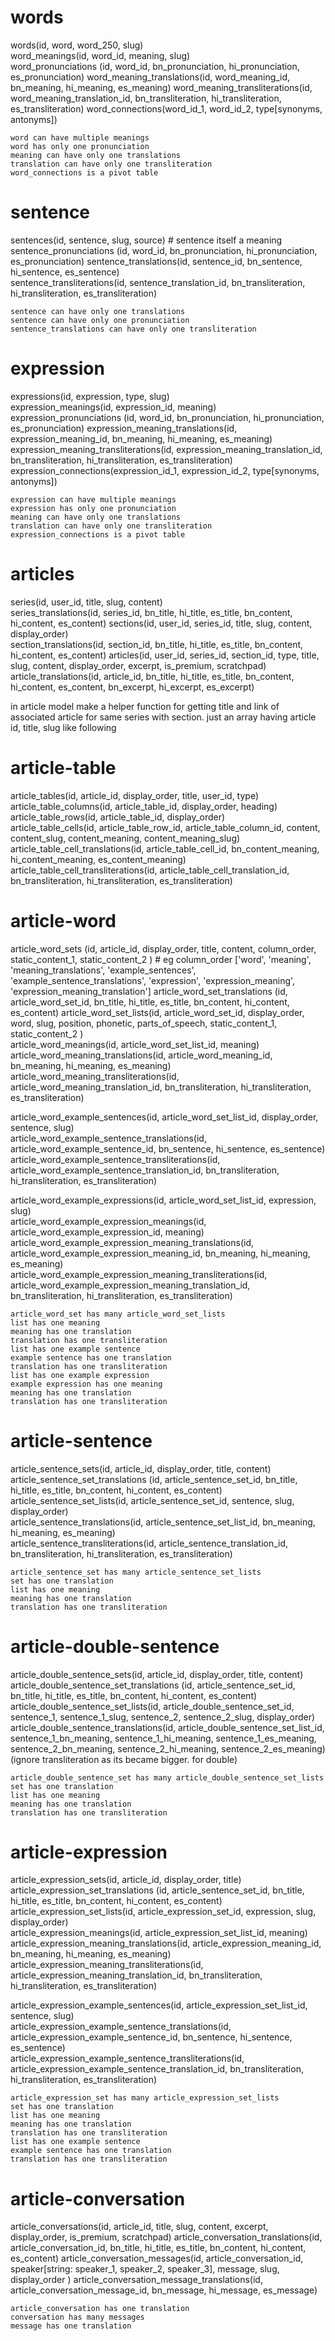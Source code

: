 # words
words(id, word, word_250, slug)  
word_meanings(id, word_id, meaning, slug)  
word_pronunciations (id, word_id, bn_pronunciation, hi_pronunciation, es_pronunciation)
word_meaning_translations(id, word_meaning_id, bn_meaning, hi_meaning, es_meaning)
word_meaning_transliterations(id, word_meaning_translation_id, bn_transliteration, hi_transliteration, es_transliteration)
word_connections(word_id_1, word_id_2, type[synonyms, antonyms])  

```relation
word can have multiple meanings
word has only one pronunciation
meaning can have only one translations
translation can have only one transliteration
word_connections is a pivot table
````

# sentence
sentences(id, sentence, slug, source)  # sentence itself a meaning
sentence_pronunciations (id, word_id, bn_pronunciation, hi_pronunciation, es_pronunciation)
sentence_translations(id, sentence_id, bn_sentence, hi_sentence, es_sentence)  
sentence_transliterations(id, sentence_translation_id, bn_transliteration, hi_transliteration, es_transliteration)

```relation
sentence can have only one translations
sentence can have only one pronunciation
sentence_translations can have only one transliteration
```

# expression
expressions(id, expression, type, slug)  
expression_meanings(id, expression_id, meaning)  
expression_pronunciations (id, word_id, bn_pronunciation, hi_pronunciation, es_pronunciation)
expression_meaning_translations(id, expression_meaning_id, bn_meaning, hi_meaning, es_meaning)  
expression_meaning_transliterations(id, expression_meaning_translation_id, bn_transliteration, hi_transliteration, es_transliteration)
expression_connections(expression_id_1, expression_id_2, type[synonyms, antonyms])  

```relation
expression can have multiple meanings
expression has only one pronunciation
meaning can have only one translations
translation can have only one transliteration
expression_connections is a pivot table
````

# articles
series(id, user_id, title, slug, content)  
series_translations(id, series_id, bn_title, hi_title, es_title, bn_content, hi_content, es_content)
sections(id, user_id, series_id, title, slug, content, display_order)  
section_translations(id, section_id, bn_title, hi_title, es_title, bn_content, hi_content, es_content)
articles(id, user_id, series_id, section_id, type, title, slug, content, display_order, excerpt, is_premium, scratchpad)  
article_translations(id, article_id, bn_title, hi_title, es_title, bn_content, hi_content, es_content, bn_excerpt, hi_excerpt, es_excerpt)

in article model make a helper function for getting title and link of associated article for same series with section. just an array having article id, title, slug
like following



# article-table
article_tables(id, article_id, display_order, title, user_id, type)  
article_table_columns(id, article_table_id, display_order, heading)  
article_table_rows(id, article_table_id, display_order)  
article_table_cells(id, article_table_row_id, article_table_column_id, content, content_slug, content_meaning, content_meaning_slug)  
article_table_cell_translations(id, article_table_cell_id, bn_content_meaning, hi_content_meaning, es_content_meaning)  
article_table_cell_transliterations(id, article_table_cell_translation_id, bn_transliteration, hi_transliteration, es_transliteration)


# article-word
article_word_sets (id, article_id, display_order, title, content, column_order, static_content_1, static_content_2 ) # eg column_order ['word', 'meaning', 'meaning_translations', 'example_sentences', 'example_sentence_translations', 'expression', 'expression_meaning', 'expression_meaning_translation']
article_word_set_translations (id, article_word_set_id, bn_title, hi_title, es_title, bn_content, hi_content, es_content)
article_word_set_lists(id, article_word_set_id, display_order, word, slug, position, phonetic, parts_of_speech, static_content_1, static_content_2 )  
article_word_meanings(id, article_word_set_list_id, meaning)  
article_word_meaning_translations(id, article_word_meaning_id, bn_meaning, hi_meaning, es_meaning)  
article_word_meaning_transliterations(id, article_word_meaning_translation_id, bn_transliteration, hi_transliteration, es_transliteration)

article_word_example_sentences(id, article_word_set_list_id, display_order, sentence, slug)  
article_word_example_sentence_translations(id, article_word_example_sentence_id, bn_sentence, hi_sentence, es_sentence)  
article_word_example_sentence_transliterations(id, article_word_example_sentence_translation_id, bn_transliteration, hi_transliteration, es_transliteration)

article_word_example_expressions(id, article_word_set_list_id, expression, slug)  
article_word_example_expression_meanings(id, article_word_example_expression_id, meaning)  
article_word_example_expression_meaning_translations(id, article_word_example_expression_meaning_id, bn_meaning, hi_meaning, es_meaning)  
article_word_example_expression_meaning_transliterations(id, article_word_example_expression_meaning_translation_id, bn_transliteration, hi_transliteration, es_transliteration)

```relation
article_word_set has many article_word_set_lists
list has one meaning
meaning has one translation
translation has one transliteration
list has one example sentence
example sentence has one translation
translation has one transliteration
list has one example expression
example expression has one meaning
meaning has one translation
translation has one transliteration
````





# article-sentence
article_sentence_sets(id, article_id, display_order, title, content)  
article_sentence_set_translations (id, article_sentence_set_id, bn_title, hi_title, es_title, bn_content, hi_content, es_content)
article_sentence_set_lists(id, article_sentence_set_id, sentence, slug, display_order)  
article_sentence_translations(id, article_sentence_set_list_id, bn_meaning, hi_meaning, es_meaning)  
article_sentence_transliterations(id, article_sentence_translation_id, bn_transliteration, hi_transliteration, es_transliteration)

```relation
article_sentence_set has many article_sentence_set_lists
set has one translation
list has one meaning
meaning has one translation
translation has one transliteration
````



# article-double-sentence
article_double_sentence_sets(id, article_id, display_order, title, content)  
article_double_sentence_set_translations (id, article_sentence_set_id, bn_title, hi_title, es_title, bn_content, hi_content, es_content)
article_double_sentence_set_lists(id, article_double_sentence_set_id, sentence_1, sentence_1_slug, sentence_2, sentence_2_slug, display_order)  
article_double_sentence_translations(id, article_double_sentence_set_list_id, sentence_1_bn_meaning, sentence_1_hi_meaning, sentence_1_es_meaning, sentence_2_bn_meaning, sentence_2_hi_meaning, sentence_2_es_meaning)  
(ignore transliteration as its became bigger. for double)

```relation
article_double_sentence_set has many article_double_sentence_set_lists
set has one translation
list has one meaning
meaning has one translation
translation has one transliteration
````





# article-expression
article_expression_sets(id, article_id, display_order, title)  
article_expression_set_translations (id, article_sentence_set_id, bn_title, hi_title, es_title, bn_content, hi_content, es_content)
article_expression_set_lists(id, article_expression_set_id, expression, slug, display_order)  
article_expression_meanings(id, article_expression_set_list_id, meaning)  
article_expression_meaning_translations(id, article_expression_meaning_id, bn_meaning, hi_meaning, es_meaning)  
article_expression_meaning_transliterations(id, article_expression_meaning_translation_id, bn_transliteration, hi_transliteration, es_transliteration)

article_expression_example_sentences(id, article_expression_set_list_id, sentence, slug)  
article_expression_example_sentence_translations(id, article_expression_example_sentence_id, bn_sentence, hi_sentence, es_sentence)  
article_expression_example_sentence_transliterations(id, article_expression_example_sentence_translation_id, bn_transliteration, hi_transliteration, es_transliteration)

```relation
article_expression_set has many article_expression_set_lists
set has one translation
list has one meaning
meaning has one translation
translation has one transliteration
list has one example sentence
example sentence has one translation
translation has one transliteration
````



# article-conversation
article_conversations(id, article_id, title, slug, content, excerpt, display_order, is_premium, scratchpad)
article_conversation_translations(id, article_conversation_id, bn_title, hi_title, es_title, bn_content, hi_content, es_content)
article_conversation_messages(id, article_conversation_id, speaker[string: speaker_1, speaker_2, speaker_3], message, slug, display_order )
article_conversation_message_translations(id, article_conversation_message_id, bn_message, hi_message, es_message)

```relation
article_conversation has one translation
conversation has many messages
message has one translation
```














